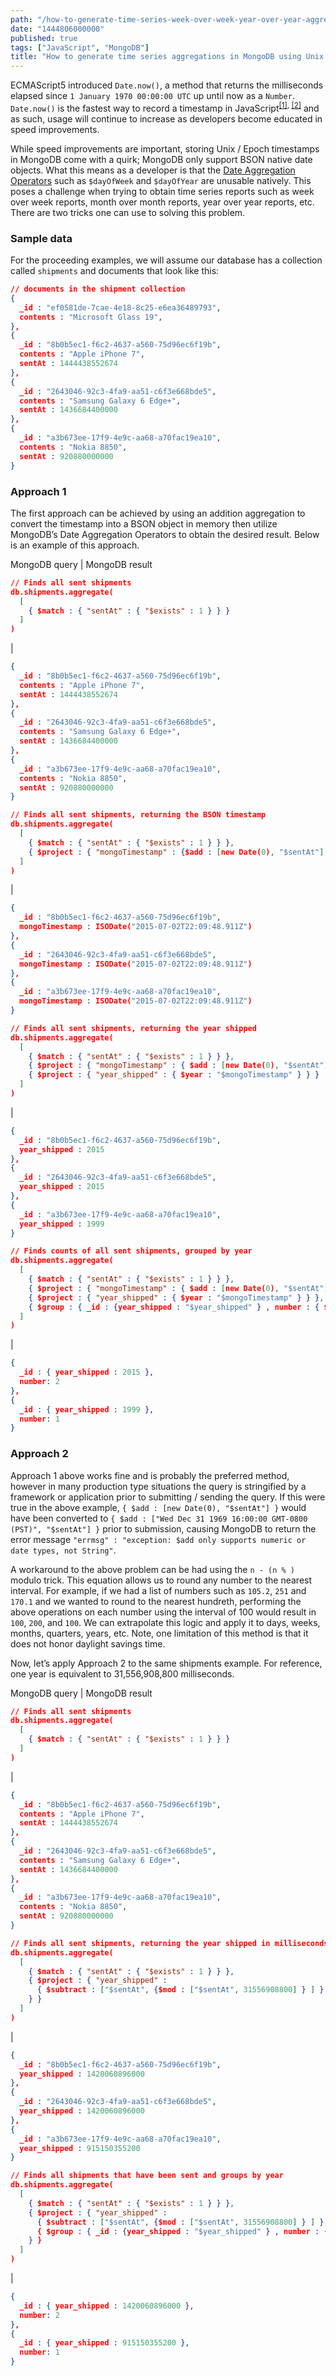 ```yaml
---
path: "/how-to-generate-time-series-week-over-week-year-over-year-aggregations-in-mongodb-using-unix-epoch-timestamps-tutorial-and-example"
date: "1444806000000"
published: true
tags: ["JavaScript", "MongoDB"]
title: "How to generate time series aggregations in MongoDB using Unix / Epoch timestamps (week over week, year over year, etc. tutorial and example)"
---
```


ECMAScript5 introduced `Date.now()`, a method that returns the milliseconds elapsed since `1 January 1970 00:00:00 UTC` up until now as a `Number`. `Date.now()` is the fastest way to record a timestamp in JavaScript<sup>[[1]](https://jsperf.com/date-now-vs-new-date-gettime/11), [[2]](http://jsperf.com/date-now-vs-new-date-gettime/8)</sup> and as such, usage will continue to increase as developers become educated in speed improvements.

While speed improvements are important, storing Unix / Epoch timestamps in MongoDB come with a quirk; MongoDB only support BSON native date objects. What this means as a developer is that the [Date Aggregation Operators](http://docs.mongodb.org/manual/reference/operator/aggregation-date) such as `$dayOfWeek` and `$dayOfYear` are unusable natively. This poses a challenge when trying to obtain time series reports such as week over week reports, month over month reports, year over year reports, etc. There are two tricks one can use to solving this problem.

### Sample data

For the proceeding examples, we will assume our database has a collection called `shipments` and documents that look like this:

```json
// documents in the shipment collection
{
  _id : "ef0581de-7cae-4e18-8c25-e6ea36489793",
  contents : "Microsoft Glass 19",
},
{
  _id : "8b0b5ec1-f6c2-4637-a560-75d96ec6f19b",
  contents : "Apple iPhone 7",
  sentAt : 1444438552674
},
{
  _id : "2643046-92c3-4fa9-aa51-c6f3e668bde5",
  contents : "Samsung Galaxy 6 Edge+",
  sentAt : 1436684400000
},
{
  _id : "a3b673ee-17f9-4e9c-aa68-a70fac19ea10",
  contents : "Nokia 8850",
  sentAt : 920880000000
}
```

### Approach 1

The first approach can be achieved by using an addition aggregation to convert the timestamp into a BSON object in memory then utilize MongoDB’s Date Aggregation Operators to obtain the desired result. Below is an example of this approach.

MongoDB query | MongoDB result
```json
// Finds all sent shipments
db.shipments.aggregate(
  [
    { $match : { "sentAt" : { "$exists" : 1 } } }
  ]
)
```
 |
```json
{
  _id : "8b0b5ec1-f6c2-4637-a560-75d96ec6f19b",
  contents : "Apple iPhone 7",
  sentAt : 1444438552674
},
{
  _id : "2643046-92c3-4fa9-aa51-c6f3e668bde5",
  contents : "Samsung Galaxy 6 Edge+",
  sentAt : 1436684400000
},
{
  _id : "a3b673ee-17f9-4e9c-aa68-a70fac19ea10",
  contents : "Nokia 8850",
  sentAt : 920880000000
}
```
```json
// Finds all sent shipments, returning the BSON timestamp
db.shipments.aggregate(
  [
    { $match : { "sentAt" : { "$exists" : 1 } } },
    { $project : { "mongoTimestamp" : {$add : [new Date(0), "$sentAt"] } } }
  ]
)
```
 |
```json
{
  _id : "8b0b5ec1-f6c2-4637-a560-75d96ec6f19b",
  mongoTimestamp : ISODate("2015-07-02T22:09:48.911Z")
},
{
  _id : "2643046-92c3-4fa9-aa51-c6f3e668bde5",
  mongoTimestamp : ISODate("2015-07-02T22:09:48.911Z")
},
{
  _id : "a3b673ee-17f9-4e9c-aa68-a70fac19ea10",
  mongoTimestamp : ISODate("2015-07-02T22:09:48.911Z")
}
```
```json
// Finds all sent shipments, returning the year shipped
db.shipments.aggregate(
  [
    { $match : { "sentAt" : { "$exists" : 1 } } },
    { $project : { "mongoTimestamp" : { $add : [new Date(0), "$sentAt"] } } },
    { $project : { "year_shipped" : { $year : "$mongoTimestamp" } } }
  ]
)
```
 |
```json
{
  _id : "8b0b5ec1-f6c2-4637-a560-75d96ec6f19b",
  year_shipped : 2015
},
{
  _id : "2643046-92c3-4fa9-aa51-c6f3e668bde5",
  year_shipped : 2015
},
{
  _id : "a3b673ee-17f9-4e9c-aa68-a70fac19ea10",
  year_shipped : 1999
}
```
```json
// Finds counts of all sent shipments, grouped by year
db.shipments.aggregate(
  [
    { $match : { "sentAt" : { "$exists" : 1 } } },
    { $project : { "mongoTimestamp" : { $add : [new Date(0), "$sentAt"] } } },
    { $project : { "year_shipped" : { $year : "$mongoTimestamp" } } },
    { $group : { _id : {year_shipped : "$year_shipped" } , number : { $sum : 1 } } }
  ]
)
```
 |
```json
{
  _id : { year_shipped : 2015 },
  number: 2
},
{
  _id : { year_shipped : 1999 },
  number: 1
}
```

### Approach 2

Approach 1 above works fine and is probably the preferred method, however in many production type situations the query is stringified by a framework or application prior to submitting / sending the query. If this were true in the above example, `{ $add : [new Date(0), "$sentAt"] }` would have been converted to `{ $add : ["Wed Dec 31 1969 16:00:00 GMT-0800 (PST)", "$sentAt"] }` prior to submission, causing MongoDB to return the error message `"errmsg" : "exception: $add only supports numeric or date types, not String"`.

A workaround to the above problem can be had using the `n - (n % )` modulo trick. This equation allows us to round any number to the nearest interval. For example, if we had a list of numbers such as `105.2`, `251` and `170.1` and we wanted to round to the nearest hundreth, performing the above operations on each number using the interval of 100 would result in `100`, `200`, and `100`. We can extrapolate this logic and apply it to days, weeks, months, quarters, years, etc. Note, one limitation of this method is that it does not honor daylight savings time.

Now, let’s apply Approach 2 to the same shipments example. For reference, one year is equivalent to 31,556,908,800 milliseconds.

MongoDB query | MongoDB result
```json
// Finds all sent shipments
db.shipments.aggregate(
  [
    { $match : { "sentAt" : { "$exists" : 1 } } }
  ]
)
```
 |
```json
{
  _id : "8b0b5ec1-f6c2-4637-a560-75d96ec6f19b",
  contents : "Apple iPhone 7",
  sentAt : 1444438552674
},
{
  _id : "2643046-92c3-4fa9-aa51-c6f3e668bde5",
  contents : "Samsung Galaxy 6 Edge+",
  sentAt : 1436684400000
},
{
  _id : "a3b673ee-17f9-4e9c-aa68-a70fac19ea10",
  contents : "Nokia 8850",
  sentAt : 920880000000
}
```
```json
// Finds all sent shipments, returning the year shipped in milliseconds
db.shipments.aggregate(
  [
    { $match : { "sentAt" : { "$exists" : 1 } } },
    { $project : { "year_shipped" :
      { $subtract : ["$sentAt", {$mod : ["$sentAt", 31556908800] } ] },
    } }
  ]
)
```
 |
```json
{
  _id : "8b0b5ec1-f6c2-4637-a560-75d96ec6f19b",
  year_shipped : 1420060896000
},
{
  _id : "2643046-92c3-4fa9-aa51-c6f3e668bde5",
  year_shipped : 1420060896000
},
{
  _id : "a3b673ee-17f9-4e9c-aa68-a70fac19ea10",
  year_shipped : 915150355200
}
```
```json
// Finds all shipments that have been sent and groups by year
db.shipments.aggregate(
  [
    { $match : { "sentAt" : { "$exists" : 1 } } },
    { $project : { "year_shipped" :
      { $subtract : ["$sentAt", {$mod : ["$sentAt", 31556908800] } ] },
      { $group : { _id : {year_shipped : "$year_shipped" } , number : { $sum : 1 } } }
    } }
  ]
)
```
 |
```json
{
  _id : { year_shipped : 1420060896000 },
  number: 2
},
{
  _id : { year_shipped : 915150355200 },
  number: 1
}
```
